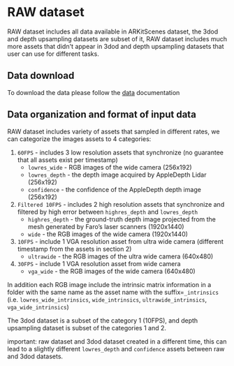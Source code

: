 # RAW dataset
RAW dataset includes all data available in ARKitScenes dataset, the 3dod and depth upsampling datasets are subset of it,
RAW dataset includes much more assets that didn't appear in 3dod and depth upsampling datasets that user can use for different tasks.

## Data download
To download the data please follow the [data](../DATA.md) documentation

## Data organization and format of input data

RAW dataset includes variety of assets that sampled in different rates, we can categorize the images assets to 4
categories:
1. `60FPS` - includes 3 low resolution assets that synchronize (no guarantee that all assets exist per timestamp)
   - `lowres_wide` - RGB images of the wide camera (256x192)
   - `lowres_depth` - the depth image acquired by AppleDepth Lidar (256x192)
   - `confidence` - the confidence of the AppleDepth depth image (256x192)
2. `Filtered 10FPS` - includes 2 high resolution assets that synchronize and filtered by high error between `highres_depth` and `lowres_depth`
   - `highres_depth` - the ground-truth depth image projected from the mesh generated by Faro’s laser scanners (1920x1440)
   - `wide` - the RGB images of the wide camera (1920x1440)
3. `10FPS` - include 1 VGA resolution asset from ultra wide camera (different timestamp from the assets in section 2)
   - `ultrawide` - the RGB images of the ultra wide  camera (640x480)
4. `30FPS` - include 1 VGA resolution asset from wide camera
   - `vga_wide` - the RGB images of the wide camera (640x480)

In addition each RGB image include the intrinsic matrix information in a folder with the same name as the asset name with
the suffix=`_intrinsics` (i.e. `lowres_wide_intrinsics`, `wide_intrinsics`, `ultrawide_intrinsics`, `vga_wide_intrinsics`)

The 3dod dataset is a subset of the category 1 (10FPS),
and depth upsampling dataset is subset of the categories 1 and 2.

important: raw dataset and 3dod dataset created in a different time, this can lead to a slightly different `lowres_depth` and `confidence` assets between raw and 3dod datasets.
